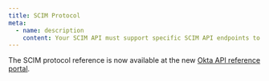 ```yaml
---
title: SCIM Protocol
meta:
  - name: description
    content: Your SCIM API must support specific SCIM API endpoints to work with Okta. Those endpoints and their explanations are detailed here.
---
```


The SCIM protocol reference is now available at the new [Okta API reference portal](https://developer.okta.com/docs/api/openapi/okta-scim/guides/).

<!--
# SCIM Protocol

The System for Cross-domain Identity Management (SCIM) specification is a provisioning protocol to create, retrieve, update, and deactivate users and groups between Okta and downstream applications and directories.

For more background on the SCIM protocol, how it works, and particular use cases, see our topic on [Understanding SCIM](/docs/concepts/scim/).

For a developer's guide to implementing the SCIM REST API with Okta and your application, the following links each contain all the information relevant to your specific SCIM:

* [Okta and SCIM Version 2.0](/docs/reference/scim/scim-20/)
* [Okta and SCIM Version 1.1](/docs/reference/scim/scim-11/)

Okta currently supports both Version 2.0 and Version 1.1 of the SCIM protocol specifications. If you haven't yet implemented SCIM, Okta recommends that you implement SCIM 2.0.

To work with Okta, your SCIM application must use RESTful endpoints constructed according to either the [V2.0](https://tools.ietf.org/html/rfc7644) or [V1.1](https://scim.cloud/specs/draft-scim-api-01.html) SCIM protocol specification. The URL of your SCIM server is plugged into the SCIM integration in your Okta org. Okta then communicates with the endpoints through a series of HTTP requests and responses using POST, GET, PUT, and PATCH operations.

### Differences between version 2.0 and 1.1

* Different namespaces means that Version 2.0 URIs are not backwards compatible with 1.1:
  * V2.0:
    * `urn:ietf:params:scim:schemas:core:2.0:User`
    * `urn:ietf:params:scim:schemas:extension:enterprise:2.0:User`
  * V1.1:
    * `urn:scim:schemas:core:1.0`
    * `urn:scim:schemas:extension:enterprise:1.0`
* The Service Provider configuration endpoint has no `s` at the end of the SCIM 2.0 endpoint:
  * V2.0:
    * `/ServiceProviderConfig`
  * V1.1:
    * `/ServiceProviderConfigs`
* V2.0 also :
  * Supports using JSON PATCH operations [Section 3.5.2](https://tools.ietf.org/html/rfc7644#section-3.5.2)
  * Requires that the response include the [errors in a JSON body](https://tools.ietf.org/html/rfc7644#section-3.12), using the error response schema `urn:ietf:params:scim:api:messages:2.0:Error`
-->
